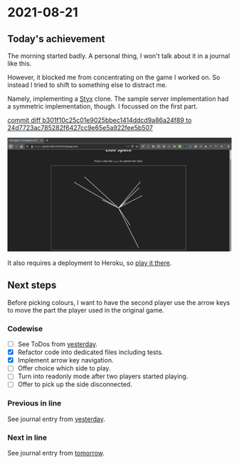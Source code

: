 # 2021-08-21

## Today's achievement

The morning started badly. A personal thing, I won't talk about it in a
journal like this.

However, it blocked me from concentrating on the game I worked on. So instead
I tried to shift to something else to distract me.

Namely, implementing a [Styx][styx] clone. The sample server implementation
had a symmetric implementation, though. I focussed on the first part.

[commit diff b301f10c25c01e9025bbec1414ddcd9a86a24f89 to 24d7723ac785282f6427cc9e65e5a922fee5b507][diff]

![screenshot from 2021-08-21][screenshot]

It also requires a deployment to Heroku, so [play it there][heroku].

## Next steps

Before picking colours, I want to have the second player use the arrow keys to
move the part the player used in the original game.

### Codewise

- [ ] See ToDos from [yesterday][yesterday].
- [x] Refactor code into dedicated files including tests.
- [x] Implement arrow key navigation.
- [ ] Offer choice which side to play.
- [ ] Turn into readonly mode after two players started playing.
- [ ] Offer to pick up the side disconnected.

### Previous in line

See journal entry from [yesterday][yesterday].

### Next in line

See journal entry from [tomorrow][tomorrow].

[diff]: https://jaenis.ch/hobbies/coding/repos/ryuno-ki/js13kgames-2021/compare/b301f10c25c01e9025bbec1414ddcd9a86a24f89...24d7723ac785282f6427cc9e65e5a922fee5b507
[heroku]: https://gentle-falls-21072.herokuapp.com/
[screenshot]: ./2021-08-21.png
[styx]: https://en.wikipedia.org/wiki/Styx_(Windmill_game)
[tomorrow]: ./2021-08-22.md
[yesterday]: https://jaenis.ch/hobbies/coding/repos/ryuno-ki/js13kgames-2021/src/branch/combat-scorched-earth-from-outer-space/journal/2021-08-20.md
